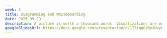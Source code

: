 ```yaml
---
week: 5
title: Diagramming and Whiteboarding
date: 2025-09-29
description: A picture is worth a thousand words. Visualizations are one of the most powerful tools in an architect's belt. This lecture discusses how diagramming and whiteboarding can be used to augment the communication that ensures software projects succeed.
googleSlidesUrl: https://docs.google.com/presentation/d/1TZiqqGzRy1HvyWFkebdEvdfDvdONUSEZipMpRSuFb6o/
---
```

